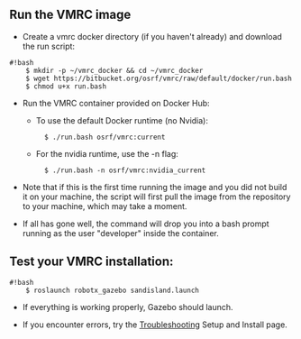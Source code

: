 ## Run the VMRC image ##

* Create a vmrc docker directory (if you haven't already) and download the run script:

```
#!bash
    $ mkdir -p ~/vmrc_docker && cd ~/vmrc_docker
    $ wget https://bitbucket.org/osrf/vmrc/raw/default/docker/run.bash
    $ chmod u+x run.bash
```

* Run the VMRC container provided on Docker Hub:

    * To use the default Docker runtime (no Nvidia):

            $ ./run.bash osrf/vmrc:current

    * For the nvidia runtime, use the -n flag:

            $ ./run.bash -n osrf/vmrc:nvidia_current

* Note that if this is the first time running the image and you did not build it on your machine, the script will first pull the image from the repository to your machine, which may take a moment.

* If all has gone well, the command will drop you into a bash prompt running as the user "developer" inside the container. 

## Test your VMRC installation: ##

```
#!bash
    $ roslaunch robotx_gazebo sandisland.launch
```

* If everything is working properly, Gazebo should launch.

* If you encounter errors, try the [Troubleshooting](https://bitbucket.org/osrf/vmrc/wiki/Troubleshooting) Setup and Install page.